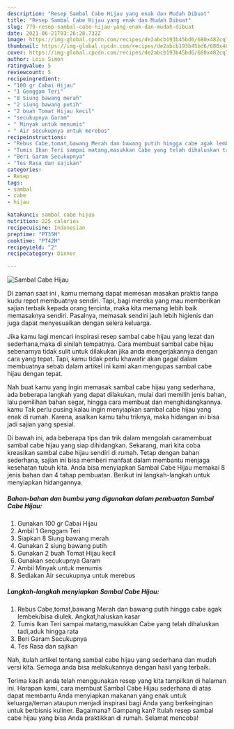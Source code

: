 ```yaml
---
description: "Resep Sambal Cabe Hijau yang enak dan Mudah Dibuat"
title: "Resep Sambal Cabe Hijau yang enak dan Mudah Dibuat"
slug: 779-resep-sambal-cabe-hijau-yang-enak-dan-mudah-dibuat
date: 2021-06-21T03:26:28.732Z
image: https://img-global.cpcdn.com/recipes/de2abcb193b45bd6/680x482cq70/sambal-cabe-hijau-foto-resep-utama.jpg
thumbnail: https://img-global.cpcdn.com/recipes/de2abcb193b45bd6/680x482cq70/sambal-cabe-hijau-foto-resep-utama.jpg
cover: https://img-global.cpcdn.com/recipes/de2abcb193b45bd6/680x482cq70/sambal-cabe-hijau-foto-resep-utama.jpg
author: Lois Simon
ratingvalue: 5
reviewcount: 5
recipeingredient:
- "100 gr Cabai Hijau"
- "1 Genggam Teri"
- "8 Siung bawang merah"
- "2 siung bawang putih"
- "2 buah Tomat Hijau kecil"
- "secukupnya Garam"
- " Minyak untuk menumis"
- " Air secukupnya untuk merebus"
recipeinstructions:
- "Rebus Cabe,tomat,bawang Merah dan bawang putih hingga cabe agak lembek/bisa diulek. Angkat,haluskan kasar"
- "Tumis Ikan Teri sampai matang,masukkan Cabe yang telah dihaluskan tadi,aduk hingga rata"
- "Beri Garam Secukupnya"
- "Tes Rasa dan sajikan"
categories:
- Resep
tags:
- sambal
- cabe
- hijau

katakunci: sambal cabe hijau 
nutrition: 225 calories
recipecuisine: Indonesian
preptime: "PT35M"
cooktime: "PT42M"
recipeyield: "2"
recipecategory: Dinner

---
```



![Sambal Cabe Hijau](https://img-global.cpcdn.com/recipes/de2abcb193b45bd6/680x482cq70/sambal-cabe-hijau-foto-resep-utama.jpg)

Di zaman  saat ini , kamu memang dapat memesan masakan praktis tanpa kudu repot membuatnya sendiri. Tapi, bagi mereka yang mau memberikan sajian terbaik kepada orang tercinta, maka kita memang lebih baik memasaknya sendiri. Pasalnya, memasak sendiri jauh lebih higienis dan juga dapat menyesuaikan dengan selera keluarga.

Jika kamu lagi mencari inspirasi resep sambal cabe hijau yang lezat dan sederhana,maka di sinilah tempatnya. Cara membuat sambal cabe hijau  sebenarnya tidak sulit untuk dilakukan jika anda mengerjakannya dengan cara yang tepat. Tapi, kamu tidak perlu khawatir akan gagal dalam membuatnya 
sebab dalam artikel ini kami akan mengupas sambal cabe hijau dengan tepat.  



Nah buat kamu yang ingin memasak sambal cabe hijau yang sederhana, ada beberapa langkah yang dapat dilakukan, mulai dari memilih jenis bahan, lalu pemilihan bahan segar, hingga cara membuat dan menghidangkannya. kamu Tak perlu pusing kalau ingin menyiapkan sambal cabe hijau yang enak di rumah. Karena, asalkan kamu  tahu triknya, maka hidangan ini bisa jadi sajian yang spesial.

Di bawah ini, ada beberapa tips dan trik dalam mengolah caramembuat sambal cabe hijau yang siap dihidangkan. Sekarang, mari kita coba kreasikan sambal cabe hijau sendiri di rumah. Tetap dengan bahan sederhana, sajian ini bisa memberi manfaat dalam membantu menjaga kesehatan tubuh kita. Anda bisa menyiapkan Sambal Cabe Hijau memakai 8 jenis bahan dan 4 tahap pembuatan. Berikut ini langkah-langkah untuk menyiapkan hidangannya.

<!--inarticleads1-->

##### Bahan-bahan dan bumbu yang digunakan dalam pembuatan Sambal Cabe Hijau:

1. Gunakan 100 gr Cabai Hijau
1. Ambil 1 Genggam Teri
1. Siapkan 8 Siung bawang merah
1. Gunakan 2 siung bawang putih
1. Gunakan 2 buah Tomat Hijau kecil
1. Gunakan secukupnya Garam
1. Ambil  Minyak untuk menumis
1. Sediakan  Air secukupnya untuk merebus




<!--inarticleads2-->

##### Langkah-langkah menyiapkan Sambal Cabe Hijau:

1. Rebus Cabe,tomat,bawang Merah dan bawang putih hingga cabe agak lembek/bisa diulek. Angkat,haluskan kasar
1. Tumis Ikan Teri sampai matang,masukkan Cabe yang telah dihaluskan tadi,aduk hingga rata
1. Beri Garam Secukupnya
1. Tes Rasa dan sajikan




Nah, itulah artikel tentang  sambal cabe hijau  yang sederhana dan mudah versi kita. Semoga anda bisa melakukannya dengan hasil yang terbaik. 

Terima kasih anda telah menggunakan resep yang kita tampilkan di halaman ini. Harapan kami, cara membuat  Sambal Cabe Hijau sederhana di atas dapat membantu Anda menyiapkan makanan yang enak untuk keluarga/teman ataupun menjadi inspirasi bagi Anda yang berkeinginan untuk berbisnis kuliner. Bagaimana? Gampang kan? Itulah resep sambal cabe hijau yang bisa Anda praktikkan di rumah. Selamat mencoba!

